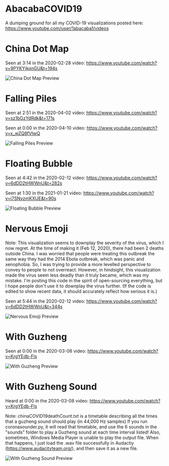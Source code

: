 # AbacabaCOVID19
A dumping ground for all my COVID-19 visualizations posted here: https://www.youtube.com/user/1abacaba1/videos

# China Dot Map

Seen at 3:14 in the 2020-02-28 video: https://www.youtube.com/watch?v=9PYKYjkqnGU&t=194s

![China Dot Map Preview](https://github.com/carykh/AbacabaCOVID19/blob/main/chinaDotMap/chinaDotMapPreview.png?raw=true)

# Falling Piles

Seen at 2:51 in the 2020-04-02 video: https://www.youtube.com/watch?v=sz1bGzYdRdk&t=171s

Seen at 0:00 in the 2020-04-10 video: https://www.youtube.com/watch?v=x_wZQ8fVIwQ

![Falling Piles Preview](https://github.com/carykh/AbacabaCOVID19/blob/main/fallingPiles/fallingPilesPreview.png?raw=true)

# Floating Bubble

Seen at 4:42 in the 2020-02-12 video: https://www.youtube.com/watch?v=6dDD2tHWWnU&t=282s

Seen at 1:30 in the 2021-01-21 video: https://www.youtube.com/watch?v=i7SNyzmKXUE&t=90s

![Floating Bubble Preview](https://github.com/carykh/AbacabaCOVID19/blob/main/floatingBubble/floatingBubblePreview.png?raw=true)

# Nervous Emoji

Note: This visualization seems to downplay the severity of the virus, which I now regret. At the time of making it (Feb 12, 2020), there had been 2 deaths outside China. I was worried that people were treating this outbreak the same way they had the 2014 Ebola outbreak, which was panic and xenophobia. So, I was trying to provide a more levelled perspective to convey to people to not overreact. However, in hindsight, this visualization made the virus seem less deadly than it truly became, which was my mistake. I'm posting this code in the spirit of open-sourcing everything, but I hope people don't use it to downplay the virus further. (If the code is edited to show recent data, it should accurately reflect how serious it is.)

Seen at 5:44 in the 2020-02-12 video: https://www.youtube.com/watch?v=6dDD2tHWWnU&t=344s

![Nervous Emoji Preview](https://github.com/carykh/AbacabaCOVID19/blob/main/nervousEmoji/nervousEmojiPreview.png?raw=true)

# With Guzheng

Seen at 0:00 in the 2020-03-08 video: https://www.youtube.com/watch?v=KrgYEdb-Fls

![With Guzheng Preview](https://github.com/carykh/AbacabaCOVID19/blob/main/withGuzheng/withGuzhengPreview.png?raw=true)

# With Guzheng Sound

Heard at 0:00 in the 2020-03-08 video: https://www.youtube.com/watch?v=KrgYEdb-Fls

Note: chinaCOVID19deathCount.txt is a timetable describing all the times that a guzheng sound should play (in 44,000 Hz samples) If you run coronasounder.py, it will read that timetable, and use the 6 sounds in the "sounds" folder to play a Guzheng sound at each time interval listed! Also, sometimes, Windows Media Player is unable to play the output file. When that happens, I just load the .wav file successfully in Audactiy (https://www.audacityteam.org/), and then save it as a new file.

![With Guzheng Sound Preview](https://github.com/carykh/AbacabaCOVID19/blob/main/withGuzhengSound/withGuzhengSoundPreview.png?raw=true)
